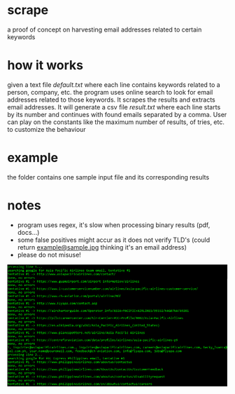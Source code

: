 # scrape
a proof of concept on harvesting email addresses related to certain keywords

# how it works
given a text file *default.txt* where each line contains keywords related to a person, company, etc. the program uses online search to look for email addresses related to those keywords. It scrapes the results and extracts email addresses. It will generate a csv file *result.txt* where each line starts by its number and continues with found emails separated by a comma. User can play on the constants like the maximum number of results, of tries, etc. to customize the behaviour

# example
the folder contains one sample input file and its corresponding results

# notes
- program uses regex, it's slow when processing binary results (pdf, docs...)
- some false positives might accur as it does not verify TLD's (could return example@sample.jpg thinking it's an email address)
- please do not misuse!

![Example](./scrape.png "Example of session")
